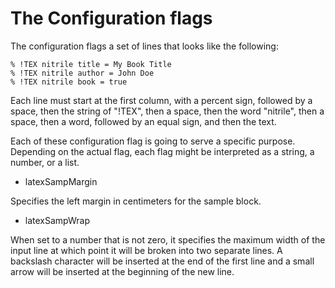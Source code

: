 # The Configuration flags

The configuration flags a set of lines that looks like the following:

    % !TEX nitrile title = My Book Title
    % !TEX nitrile author = John Doe
    % !TEX nitrile book = true

Each line must start at the first column, with a percent sign,
followed by a space, then the string of "!TEX", then a space,
then the word "nitrile", then a space, then a word, followed by an equal
sign, and then the text.

Each of these configuration flag is going to serve a specific purpose. Depending
on the actual flag, each flag might be interpreted as a string, a number,
or a list. 

+ latexSampMargin 

Specifies the left margin in centimeters for the sample block.

+ latexSampWrap

When set to a number that is not zero, it specifies the maximum width of the
input line at which point it will be broken into two separate lines. A
backslash character will be inserted at the end of the first line and a small
arrow will be inserted at the beginning of the new line.


